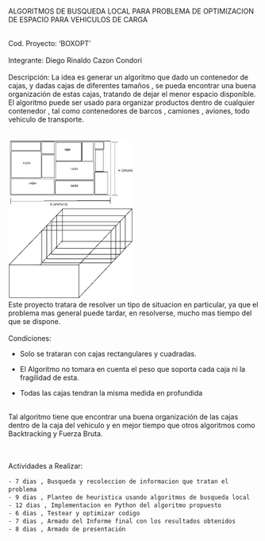 <br><p1> ALGORITMOS DE BUSQUEDA LOCAL PARA PROBLEMA DE OPTIMIZACION DE ESPACIO PARA VEHICULOS DE CARGA </p1><br><br>

<p3> Cod. Proyecto: ‘BOXOPT’ </p3><br><br>
<p3> Integrante: Diego Rinaldo Cazon Condori </p3><br><br>
<p3>
  Descripción: La idea es generar un algoritmo que dado un contenedor de cajas, y dadas cajas de diferentes tamaños , 
  se pueda encontrar una buena organización de estas cajas, tratando de dejar el menor espacio disponible.
  El algoritmo puede ser usado para organizar productos dentro de cualquier 
  contenedor , tal como contenedores de barcos , camiones , aviones, todo vehiculo de transporte.
</p3><br>

<br>
<img src="https://github.com/DiegoCC14/ia-uncuyo-2021/blob/main/proyecto_final/CajasEtapa.png" width="50%">
<img src="https://github.com/DiegoCC14/ia-uncuyo-2021/blob/main/proyecto_final/Etapas_Carga.png" width="50%">
<br>

<p3>
Este proyecto tratara de resolver un tipo de situacion en particular, ya que el problema mas general puede tardar, 
en resolverse, mucho mas tiempo del que se dispone. 
</p3><br>

<br>
<p3>
  Condiciones:
  
  - Solo se trataran con cajas rectangulares y cuadradas.
  
  - El Algoritmo no tomara en cuenta el peso que soporta cada caja ni la fragilidad de esta.
  
  - Todas las cajas tendran la misma medida en profundida
</p3>

<br>
<p3>
  Tal algoritmo tiene que encontrar una buena organización de las cajas dentro de la caja del vehiculo y en mejor tiempo 
  que otros algoritmos como Backtracking y Fuerza Bruta.
</p3>

<br><br>
<p3>
Actividades a Realizar:

	- 7 dias , Busqueda y recoleccion de informacion que tratan el problema
	- 9 dias , Planteo de heuristica usando algoritmos de busqueda local
	- 12 dias , Implementacion en Python del algoritmo propuesto
	- 6 dias , Testear y optimizar codigo
	- 7 dias , Armado del Informe final con los resultados obtenidos
	- 8 dias , Armado de presentación 
</p3>
